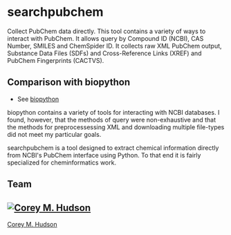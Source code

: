 # searchpubchem
Collect PubChem data directly. This tool contains a variety of ways to interact with PubChem. It allows query by Compound ID (NCBI), CAS Number, SMILES and ChemSpider ID. It collects raw XML PubChem output, Substance Data Files (SDFs) and Cross-Reference Links (XREF) and PubChem Fingerprints (CACTVS).

## Comparison with biopython

* See [biopython](https://github.com/biopython/biopython.github.io/)

biopython contains a variety of tools for interacting with NCBI databases. I found, however, that the methods of query were non-exhaustive and that the methods for preprocessessing XML and downloading multiple file-types did not meet my particular goals.

searchpubchem is a tool designed to extract chemical information directly from NCBI's PubChem interface using Python. To that end it is fairly specialized for cheminformatics work.

## Team

[![Corey M. Hudson](https://avatars3.githubusercontent.com/u/6139410?v=3&u=eba4d10795f651f1e665914cde4908af36523267&s=140)](https://github.com/coreymhudson)
---
[Corey M. Hudson](https://github.com/coreymhudson)
